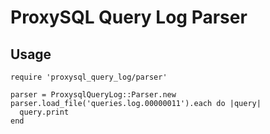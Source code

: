 # ProxySQL Query Log Parser


## Usage

```
require 'proxysql_query_log/parser'

parser = ProxysqlQueryLog::Parser.new
parser.load_file('queries.log.00000011').each do |query|
  query.print
end
```
